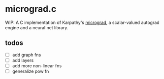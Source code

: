 # micrograd.c

WIP: A C implementation of Karpathy's [micrograd](https://github.com/karpathy/micrograd), a scalar-valued autograd engine and a neural net library.

## todos
- [ ] add graph fns
- [ ] add layers
- [ ] add more non-linear fns
- [ ] generalize pow fn
